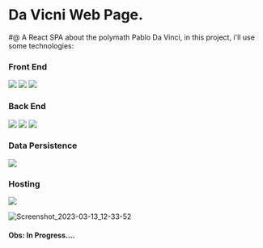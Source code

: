 # Da Vicni Web Page.

#@  A React SPA about the polymath Pablo Da Vinci, in this project,  i'll use some technologies:


### Front End
<img src="https://img.shields.io/badge/JavaScript-F7DF1E?style=for-the-badge&logo=javascript&logoColor=black">
<img src="https://img.shields.io/badge/React-20232A?style=for-the-badge&logo=react&logoColor=61DAFB">
<img src="https://img.shields.io/badge/styled--components-DB7093?style=for-the-badge&logo=styled-components&logoColor=white">

### Back End
<img src="https://img.shields.io/badge/Express.js-000000?style=for-the-badge&logo=express&logoColor=white">
<img src="https://img.shields.io/badge/Node.js-339933?style=for-the-badge&logo=nodedotjs&logoColor=white">
<img src="https://img.shields.io/badge/Mongoose-00C58E?style=for-the-badge">

### Data Persistence
<img src="https://img.shields.io/badge/MongoDB-white?style=for-the-badge&logo=mongodb&logoColor=4EA94B">


### Hosting
<img src="https://img.shields.io/badge/Vercel-000000?style=for-the-badge&logo=vercel&logoColor=white">

<br />

![Screenshot_2023-03-13_12-33-52](https://user-images.githubusercontent.com/82295321/224751457-c3b46bc2-5289-4abe-a718-4be89af6f337.png)


#### Obs: In Progress....
